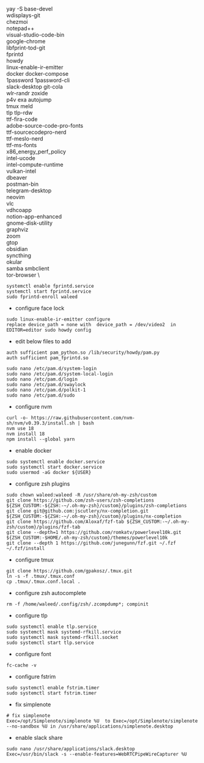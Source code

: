 yay -S base-devel           \
    wdisplays-git           \
    chezmoi                 \
    notepad++               \
    visual-studio-code-bin  \
    google-chrome           \
    libfprint-tod-git       \
    fprintd                 \
    howdy                   \
    linux-enable-ir-emitter \
    docker docker-compose   \
    1password 1password-cli \
    slack-desktop git-cola  \
    wlr-randr zoxide        \
    p4v exa autojump        \
    tmux meld               \
    tlp tlp-rdw             \
    ttf-fira-code           \
    adobe-source-code-pro-fonts \
    ttf-sourcecodepro-nerd  \
    ttf-meslo-nerd          \
    ttf-ms-fonts            \
    x86_energy_perf_policy  \
    intel-ucode             \
    intel-compute-runtime   \
    vulkan-intel            \
    dbeaver                 \
    postman-bin             \
    telegram-desktop        \
    neovim                  \
    vlc                     \
    vdhcoapp                \
    notion-app-enhanced     \
    gnome-disk-utility      \
    graphviz                \
    zoom                    \
    gtop                    \
    obsidian    \
    syncthing   \
    okular \
    samba smbclient \
    tor-browser     \
```
systemctl enable fprintd.service
systemctl start fprintd.service
sudo fprintd-enroll waleed
```

* configure face lock
```
sudo linux-enable-ir-emitter configure
replace device_path = none with  device_path = /dev/video2  in EDITOR=editor sudo howdy config
```

* edit below files to add 
```
auth sufficient pam_python.so /lib/security/howdy/pam.py
auth sufficient pam_fprintd.so
```
```
sudo nano /etc/pam.d/system-login
sudo nano /etc/pam.d/system-local-login
sudo nano /etc/pam.d/login
sudo nano /etc/pam.d/swaylock
sudo nano /etc/pam.d/polkit-1 
sudo nano /etc/pam.d/sudo
```


* configure nvm
```
curl -o- https://raw.githubusercontent.com/nvm-sh/nvm/v0.39.3/install.sh | bash
nvm use 18
nvm install 18
npm install --global yarn 
```

* enable docker
```
sudo systemctl enable docker.service
sudo systemctl start docker.service
sudo usermod -aG docker ${USER}
```

* configure zsh plugins
```
sudo chown waleed:waleed -R /usr/share/oh-my-zsh/custom
git clone https://github.com/zsh-users/zsh-completions ${ZSH_CUSTOM:-${ZSH:-~/.oh-my-zsh}/custom}/plugins/zsh-completions
git clone git@github.com:jscutlery/nx-completion.git ${ZSH_CUSTOM:-${ZSH:-~/.oh-my-zsh}/custom}/plugins/nx-completion
git clone https://github.com/Aloxaf/fzf-tab ${ZSH_CUSTOM:-~/.oh-my-zsh/custom}/plugins/fzf-tab
git clone --depth=1 https://github.com/romkatv/powerlevel10k.git ${ZSH_CUSTOM:-$HOME/.oh-my-zsh/custom}/themes/powerlevel10k
git clone --depth 1 https://github.com/junegunn/fzf.git ~/.fzf
~/.fzf/install
```

* configure tmux
```
git clone https://github.com/gpakosz/.tmux.git
ln -s -f .tmux/.tmux.conf
cp .tmux/.tmux.conf.local .
```

* configure zsh autocomplete
```
rm -f /home/waleed/.config/zsh/.zcompdump*; compinit
```

* configure tlp
```
sudo systemctl enable tlp.service
sudo systemctl mask systemd-rfkill.service
sudo systemctl mask systemd-rfkill.socket
sudo systemctl start tlp.service
```

* configure font
```
fc-cache -v
```


* configure fstrim
```
sudo systemctl enable fstrim.timer
sudo systemctl start fstrim.timer
```

* fix simplenote
```
# fix simplenote
Exec=/opt/Simplenote/simplenote %U  to Exec=/opt/Simplenote/simplenote --no-sandbox %U in /usr/share/applications/simplenote.desktop
```

* enable slack share
```
sudo nano /usr/share/applications/slack.desktop
Exec=/usr/bin/slack -s --enable-features=WebRTCPipeWireCapturer %U
```